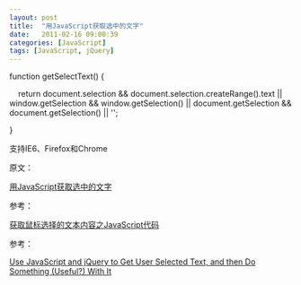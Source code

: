 ```yaml
---
layout: post
title:  "用JavaScript获取选中的文字"
date:   2011-02-16 09:00:39
categories: [JavaScript]
tags: [JavaScript, jQuery]
---
```


function getSelectText() {

    return document.selection && document.selection.createRange().text || window.getSelection && window.getSelection() || document.getSelection && document.getSelection() || '';

}

支持IE6、Firefox和Chrome

原文：

[用JavaScript获取选中的文字](http://www.keakon.net/2009/06/20/%E7%94%A8JavaScript%E8%8E%B7%E5%8F%96%E9%80%89%E4%B8%AD%E7%9A%84%E6%96%87%E5%AD%97)

参考：

[获取鼠标选择的文本内容之JavaScript代码](http://www.cncmm.com/blog,bid-29.html)

参考：

[Use JavaScript and jQuery to Get User Selected Text, and then Do Something (Useful?) With It](http://mark.koli.ch/2009/09/use-javascript-and-jquery-to-get-user-selected-text.html)